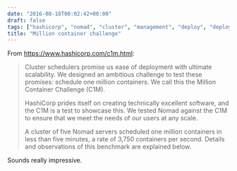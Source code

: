 ```yaml
---
date: "2016-08-18T00:02:42+00:00"
draft: false
tags: ["hashicorp", "nomad", "cluster", "management", "deploy", "deployment", "manage", "container", "docker"]
title: "Million container challenge"
---
```

From https://www.hashicorp.com/c1m.html:

>Cluster schedulers promise us ease of deployment with ultimate scalability. We designed an ambitious challenge to test these promises: schedule one million containers. We call this the Million Container Challenge (C1M).
>
>HashiCorp prides itself on creating technically excellent software, and the C1M is a test to showcase this. We tested Nomad against the C1M to ensure that we meet the needs of our users at any scale.
>
>A cluster of five Nomad servers scheduled one million containers in less than five minutes, a rate of 3,750 containers per second. Details and observations of this benchmark are explained below.

Sounds really impressive.